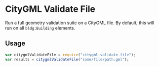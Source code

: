# CityGML Validate File

Run a full geometry validation suite on a CityGML file. By default, this will run on all `bldg:Building` elements.

## Usage

```javascript
var citygmlValidateFile = require("citygml-validate-file");
var results = citygmlValidateFile("some/file/path.gml");
```
